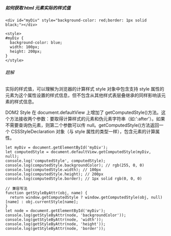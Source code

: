 ##### 如何获取 html 元素实际的样式值

```
<div id="myDiv" style="background-color: red;border: 1px solid black;"></div>

<style>
#myDiv {
  background-color: blue;
  width: 100px;
  height: 200px;
}
</style>

```

###### 题解

实际的样式值，可以理解为浏览器的计算样式
style 对象中包含支持 style 属性的元素为这个属性设置的样式信息，但不包含从其他样式表层叠继承的同样影响该元素的样式信息。

DOM2 Style 在 document.defaultView 上增加了 getComputedStyle()方法。这个方法接收两个参数：要取得计算样式的元素和伪元素字符串（如:':after'）。如果不需要查询伪元素，则第二个参数可以传 null。getComputedStyle()方法返回一个 CSSStyleDeclaration 对象（与 style 属性的类型一样），包含元素的计算属性。

```
let myDiv = document.getElementById('myDiv');
let computedStyle = document.defaultView.getComputedStyle(myDiv, null);
console.log('computedStyle', computedStyle);
console.log(computedStyle.backgroundColor); // rgb(255, 0, 0)
console.log(computedStyle.width); // 100px
console.log(computedStyle.height); // 200px
console.log(computedStyle.border); // 1px solid rgb(0, 0, 0)

// 兼容写法
function getStyleByAttr(obj, name) {
  return window.getComputedStyle ? window.getComputedStyle(obj, null)[name] : obj.currentStyle[name];
}
let node = document.getElementById('myDiv');
console.log(getStyleByAttr(node, 'backgroundColor'));
console.log(getStyleByAttr(node, 'width'));
console.log(getStyleByAttr(node, 'height'));
console.log(getStyleByAttr(node, 'border'));

```
